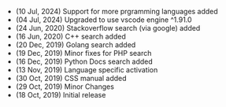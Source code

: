 - (10 Jul, 2024) Support for more prgramming languages added
- (04 Jul, 2024) Upgraded to use vscode engine ^1.91.0
- (24 Jun, 2020) Stackoverflow search (via google) added
- (16 Jun, 2020) C++ search added
- (20 Dec, 2019) Golang search added
- (19 Dec, 2019) Minor fixes for PHP search
- (16 Dec, 2019) Python Docs search added
- (13 Nov, 2019) Language specific activation
- (30 Oct, 2019) CSS manual added
- (29 Oct, 2019) Minor Changes
- (18 Oct, 2019) Initial release
